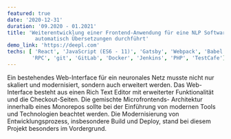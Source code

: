 ```yaml
---
featured: true
date: '2020-12-31'
duration: '09.2020 - 01.2021'
title: 'Weiterentwicklung einer Frontend-Anwendung für eine NLP Software, die
         automatisch Übersetzungen durchführt'
demo_link: 'https://deepl.com'
techs: [ 'React', 'JavaScript (ES6 - 11)', 'Gatsby', 'Webpack', 'Babel', 'HTML5', 'CSS3', 'LESS', 'Protocol buffers',
        'RPC', 'git', 'GitLab', 'Docker', 'Jenkins', 'PHP', 'TestCafe']
---
```


Ein bestehendes Web-Interface für ein neuronales Netz musste nicht nur skaliert und
modernisiert, sondern auch erweitert werden. Das Web-Interface besteht aus einen Rich Text
Editor mit erweiterter Funktionalität und die Checkout-Seiten. Die gemischte Microfrontends-
Architektur innerhalb eines Monorepos sollte bei der Einführung von modernen Tools und
Technologien beachtet werden. Die Modernisierung von Entwicklungsprozess, insbesondere Build
und Deploy, stand bei diesem Projekt besonders im Vordergrund.